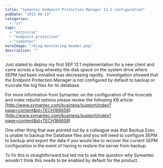 ```yaml
---
title: "Symantec Endpoint Protection Manager 12.1 configuration"
pubDate: "2012-06-13"
categories:
  - "it"
tags:
  - "antivirus"
  - "endpoint-protection"
  - "symantec"
heroImage: "/blog-monitoring-header.png"
description: ""
---
```


Just stated to deploy my first SEP 12.1 implementation for a new client and came across a bug whereby the disk space on the system drive where SEPM had been installed was decreasing rapidly.  Investigation showed that the Endpoint Protection Manager is not configured by default to backup or truncate the log files for its database.

For more information from Symantec on the configuration of the truncate and index rebuild options please review the following KB article: [http://www.symantec.com/business/support/index?page=content&id=TECH166658](http://www.symantec.com/business/support/index?page=content&id=TECH166658)

One other thing that was pointed out by a colleague was that Backup Exec is unable to backup the Database files and you will need to configure SEPM to backup and export the data if you would like to recover the current SEPM configuration in the event of having to restore the server from backup.

To fix this is straightforward but led me to ask the question why Symantec wouldn't think this needs to be enabled by default for the product.
